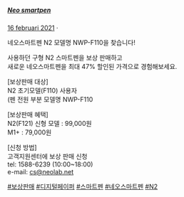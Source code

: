##### [Neo smartpen](https://www.facebook.com/neosmartpen/?hc_ref=ARRDZy9BPDe8YmlUGJam2hDi9h8AJVJVW-Depkr-yug5VSvik_dtLGbzpVle9t2cw3E&fref=nf&__xts__%5B0%5D=68.ARCAlUDWdePi9YUQ19ASGeHAJCVVu34ILAFQAZuXahgAR5V02VRDsq8t3jxSGqbwK6J13qQHALjveSS8dT329J2OJNO1vQ4wXRld-rfjJ3j1IgsL8rhMl4_Ugxm4Yi4U770ZJpiZBS5YbWjrJ7hxJhsR8cBeOGP7pYBgb_RYl2XSy_33oPlVVJOK-ou69Jn-ky02_ZVbhO_ZQlg68c9MX0ms72hrw7L32S9PRewg2j0GqfBHMPvtL-fQJe0RrEVnoqhvDmWvvlRguEvE44I3dF1lmAd4_8Ymsdv9jATlNhbo8JPsf0rRDQM&__tn__=kC-R)

[16 februari 2021](https://nl-nl.facebook.com/neosmartpen/photos/a.2433413996909160/2801721393411750/?type=3&__xts__%5B0%5D=68.ARCAlUDWdePi9YUQ19ASGeHAJCVVu34ILAFQAZuXahgAR5V02VRDsq8t3jxSGqbwK6J13qQHALjveSS8dT329J2OJNO1vQ4wXRld-rfjJ3j1IgsL8rhMl4_Ugxm4Yi4U770ZJpiZBS5YbWjrJ7hxJhsR8cBeOGP7pYBgb_RYl2XSy_33oPlVVJOK-ou69Jn-ky02_ZVbhO_ZQlg68c9MX0ms72hrw7L32S9PRewg2j0GqfBHMPvtL-fQJe0RrEVnoqhvDmWvvlRguEvE44I3dF1lmAd4_8Ymsdv9jATlNhbo8JPsf0rRDQM&__tn__=-R) · 

네오스마트펜 N2 모델명 NWP-F110을 찾습니다!

사용하던 구형 N2 스마트펜을 보상 판매하고  
새로운 네오스마트펜을 최대 47% 할인된 가격으로 경험해보세요.

[보상판매 대상]  
N2 초기모델(F110) 사용자  
(펜 전원 부분 모델명 NWP-F110

[보상판매 혜택]  
N2(F121) 신형 모델 : 99,000원  
M1+ : 79,000원

[신청 방법]  
고객지원센터에 보상 판매 신청  
tel: 1588-6239 (10:00~18:00)  
e-mail: cs@neolab.net

[#보상판매](https://nl-nl.facebook.com/hashtag/%EB%B3%B4%EC%83%81%ED%8C%90%EB%A7%A4?__eep__=6&source=feed_text&epa=HASHTAG&__xts__%5B0%5D=68.ARCAlUDWdePi9YUQ19ASGeHAJCVVu34ILAFQAZuXahgAR5V02VRDsq8t3jxSGqbwK6J13qQHALjveSS8dT329J2OJNO1vQ4wXRld-rfjJ3j1IgsL8rhMl4_Ugxm4Yi4U770ZJpiZBS5YbWjrJ7hxJhsR8cBeOGP7pYBgb_RYl2XSy_33oPlVVJOK-ou69Jn-ky02_ZVbhO_ZQlg68c9MX0ms72hrw7L32S9PRewg2j0GqfBHMPvtL-fQJe0RrEVnoqhvDmWvvlRguEvE44I3dF1lmAd4_8Ymsdv9jATlNhbo8JPsf0rRDQM&__tn__=%2ANK-R) [#디지털페이퍼](https://nl-nl.facebook.com/hashtag/%EB%94%94%EC%A7%80%ED%84%B8%ED%8E%98%EC%9D%B4%ED%8D%BC?__eep__=6&source=feed_text&epa=HASHTAG&__xts__%5B0%5D=68.ARCAlUDWdePi9YUQ19ASGeHAJCVVu34ILAFQAZuXahgAR5V02VRDsq8t3jxSGqbwK6J13qQHALjveSS8dT329J2OJNO1vQ4wXRld-rfjJ3j1IgsL8rhMl4_Ugxm4Yi4U770ZJpiZBS5YbWjrJ7hxJhsR8cBeOGP7pYBgb_RYl2XSy_33oPlVVJOK-ou69Jn-ky02_ZVbhO_ZQlg68c9MX0ms72hrw7L32S9PRewg2j0GqfBHMPvtL-fQJe0RrEVnoqhvDmWvvlRguEvE44I3dF1lmAd4_8Ymsdv9jATlNhbo8JPsf0rRDQM&__tn__=%2ANK-R) [#스마트펜](https://nl-nl.facebook.com/hashtag/%EC%8A%A4%EB%A7%88%ED%8A%B8%ED%8E%9C?__eep__=6&source=feed_text&epa=HASHTAG&__xts__%5B0%5D=68.ARCAlUDWdePi9YUQ19ASGeHAJCVVu34ILAFQAZuXahgAR5V02VRDsq8t3jxSGqbwK6J13qQHALjveSS8dT329J2OJNO1vQ4wXRld-rfjJ3j1IgsL8rhMl4_Ugxm4Yi4U770ZJpiZBS5YbWjrJ7hxJhsR8cBeOGP7pYBgb_RYl2XSy_33oPlVVJOK-ou69Jn-ky02_ZVbhO_ZQlg68c9MX0ms72hrw7L32S9PRewg2j0GqfBHMPvtL-fQJe0RrEVnoqhvDmWvvlRguEvE44I3dF1lmAd4_8Ymsdv9jATlNhbo8JPsf0rRDQM&__tn__=%2ANK-R) [#네오스마트펜](https://nl-nl.facebook.com/hashtag/%EB%84%A4%EC%98%A4%EC%8A%A4%EB%A7%88%ED%8A%B8%ED%8E%9C?__eep__=6&source=feed_text&epa=HASHTAG&__xts__%5B0%5D=68.ARCAlUDWdePi9YUQ19ASGeHAJCVVu34ILAFQAZuXahgAR5V02VRDsq8t3jxSGqbwK6J13qQHALjveSS8dT329J2OJNO1vQ4wXRld-rfjJ3j1IgsL8rhMl4_Ugxm4Yi4U770ZJpiZBS5YbWjrJ7hxJhsR8cBeOGP7pYBgb_RYl2XSy_33oPlVVJOK-ou69Jn-ky02_ZVbhO_ZQlg68c9MX0ms72hrw7L32S9PRewg2j0GqfBHMPvtL-fQJe0RrEVnoqhvDmWvvlRguEvE44I3dF1lmAd4_8Ymsdv9jATlNhbo8JPsf0rRDQM&__tn__=%2ANK-R) [#N2](https://nl-nl.facebook.com/hashtag/n2?__eep__=6&source=feed_text&epa=HASHTAG&__xts__%5B0%5D=68.ARCAlUDWdePi9YUQ19ASGeHAJCVVu34ILAFQAZuXahgAR5V02VRDsq8t3jxSGqbwK6J13qQHALjveSS8dT329J2OJNO1vQ4wXRld-rfjJ3j1IgsL8rhMl4_Ugxm4Yi4U770ZJpiZBS5YbWjrJ7hxJhsR8cBeOGP7pYBgb_RYl2XSy_33oPlVVJOK-ou69Jn-ky02_ZVbhO_ZQlg68c9MX0ms72hrw7L32S9PRewg2j0GqfBHMPvtL-fQJe0RrEVnoqhvDmWvvlRguEvE44I3dF1lmAd4_8Ymsdv9jATlNhbo8JPsf0rRDQM&__tn__=%2ANK-R)